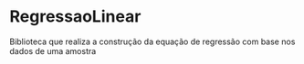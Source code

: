 # RegressaoLinear
Biblioteca que realiza a construção da equação de regressão com base nos dados de uma amostra
